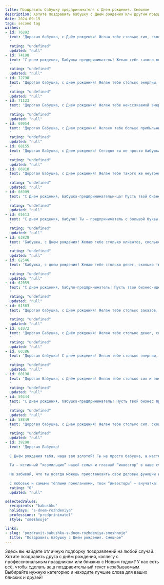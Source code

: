 ```yaml
---
title: Поздравить бабушку предпринимателя c Днем рождения. Смешное
description: Хотите поздравить бабушку c Днем рождения или другим праздником? Наш ИИ создаст незабываемое поздравление, а вы обязательно выделитесь среди других.  
date: 2024-09-19
tags: second tag
wishes:
- id: 76882
  text: "Дорогая бабушка, с Днём рождения! Желаю тебе столько сил, сколько у тебя было в молодости, когда ты бизнес начинала! Ну а если серьезно, пусть твой бизнес процветает, а ты всегда остаешься бодрой, оптимистичной и, конечно же, богатой! 😉
  "
  rating: "undefined"
  updated: "null"
- id: 74108
  text: "С днем рождения, Бабушка-предприниматель! Желаю тебе такого же оборота в жизни, как у твоих дел, – чтобы всё крутилось, вертелось и приносило только прибыль! 😘
  "
  rating: "undefined"
  updated: "null"
- id: 72790
  text: "Дорогая бабушка, с днем рождения! Желаю тебе столько энергии, сколько у тебя было в твои 20, и столько прибыли, сколько ты мечтала иметь в свои 30! Пусть твой бизнес процветает, а ты наслаждаешься заслуженным отдыхом!
  "
  rating: "undefined"
  updated: "null"
- id: 71123
  text: "Дорогая Бабушка, с Днем рождения! Желаю тебе неиссякаемой энергии, как у твоих бизнес-проектов, и чтобы твой бизнес процветал не хуже, чем твои внуки! 😉🎉
  "
  rating: "undefined"
  updated: "null"
- id: 69054
  text: "Дорогая Бабушка, с Днем рождения! Желаем тебе больше прибыльных идей, чем у тебя было заказов на юбилей! Пусть твой бизнес процветает, а прибыль растет как на дрожжах! 🎉🤑
  "
  rating: "undefined"
  updated: "null"
- id: 68155
  text: "Дорогая Бабушка, с Днем рождения! Сегодня ты не просто бабушка, а настоящий предприниматель - с каждым годом ты все больше вкладываешь в внуков, и ждешь от нас прибыли, в виде любви, заботы и, конечно же, внучачьих поцелуев! 😉 Желаем тебе процветания и новых, выгодных сделок! 🎉
  "
  rating: "undefined"
  updated: "null"
- id: 66910
  text: "Дорогая Бабушка, с Днем рождения! Желаю тебе такого же неутомимого духа, как у твоих бизнес-проектов, и такой же крепкой нервной системы, как у твоего бухгалтера! Пусть каждый день приносит тебе новые идеи и прибыль, а пенсионные выплаты станут приятным бонусом к твоим предпринимательским успехам! 🎉
  "
  rating: "undefined"
  updated: "null"
- id: 66909
  text: "С Днем рождения, Бабушка-предпринимательница! Пусть твой бизнес процветает, как твой внук/внучка в твоей замечательной \"корпорации\" любви! 🎉🎂
  "
  rating: "undefined"
  updated: "null"
- id: 65613
  text: "С днем рождения, бабуля! Ты — предприниматель с большой буквы,  твоя бизнес-хваткость просто поражает!  Желаю тебе, чтобы твой бизнес процветал, чтобы ты не знала проблем с налоговой, а твои конкуренты завидовали твоей несокрушимой энергии! 🎉🍾
  "
  rating: "undefined"
  updated: "null"
- id: 63828
  text: "Бабушка, с Днем рождения! Желаю тебе столько клиентов, сколько внуков, столько прибыли, сколько у тебя рецептов, и столько сил, чтобы все это организовать! 😉
  "
  rating: "undefined"
  updated: "null"
- id: 62546
  text: "Бабушка, с днем рождения! Желаю тебе столько денег, сколько ты заработала на своих сделках, и столько здоровья, чтобы потратить их на себя любимую! 🎉💰  Ты - настоящий предприниматель, не сдаешься ни перед какими трудностями, как настоящий бизнес-вумен 💪.  Пусть каждый день приносит радость, ну а мы, как верные компаньоны, всегда будем рядом, чтобы помочь тебе в нужный момент! 😉🥂
  "
  rating: "undefined"
  updated: "null"
- id: 62059
  text: "С днем рождения, бабуля-предприниматель! Пусть твои бизнес-идеи будут такими же гениальными, как твои торты, а конкуренты - такими же безобидными, как твои внуки! 🎉
  "
  rating: "undefined"
  updated: "null"
- id: 61563
  text: "Дорогая бабушка, с Днем рождения! Желаю тебе столько заказов, что ты закружишься, как белка в колесе!  Пусть твой бизнес процветает, а прибыль растет, как на дрожжах!  Будь здорова, бодра и полна энергии, чтобы покорять новые вершины предпринимательства! 🥳🎉
  "
  rating: "undefined"
  updated: "null"
- id: 61072
  text: "Дорогая Бабушка, с Днём рождения! Желаю тебе столько денег, сколько ты сможешь потратить, и столько сил, сколько нужно, чтобы их заработать! 😜 Пусть твой бизнес процветает, а конкуренты завидуют! 💰🎉
  "
  rating: "undefined"
  updated: "null"
- id: 60386
  text: "Дорогая бабушка! С днем рождения! Желаю тебе столько энергии, сколько у тебя было в твои 18, чтобы покорять новые бизнес-вершины! Пусть твой бизнес процветает, а конкуренты завидуют! 😉🥂
  "
  rating: "undefined"
  updated: "null"
- id: 60198
  text: "Дорогая Бабушка, с Днём рождения! Желаю тебе столько сил и энергии, чтобы ты могла продолжать строить свою предпринимательскую империю, не уставая! Пусть твои дела процветают, как в твои лучшие времена, и пусть твои конкуренты завидуют твоей деловой хватке!
  "
  rating: "undefined"
  updated: "null"
- id: 59344
  text: "С днем рождения, бабушка-предприниматель! Пусть твой бизнес процветает, как твой внук (внучка) растет! 😂  Желаю тебе не только прибыли, но и  здоровья, чтобы успевать все: и внуков баловать, и империю строить!
  "
  rating: "undefined"
  updated: "null"
- id: 58849
  text: "Дорогая бабушка, с Днем рождения! Желаю тебе столько сил, сколько у тебя было в молодости, когда ты строила свой бизнес, и столько клиентов, сколько у тебя сейчас внуков! 🎉💰🥳
  "
  rating: "undefined"
  updated: "null"
- id: 39290
  text: "Дорогая Бабушка!
  
  С Днём рождения тебя, наша зал золотой! Ты не просто бабушка, а настоящий предприниматель – в твоём бизнесе по выращиванию внучат ты достигла вершин! Каждый раз, когда мы приходим в гости, ты как настоящий финансист, мудро планируешь, что именно предложить: печенье, варенье или вкусный суп.
  
  Ты – истинный “кормильщик” нашей семьи и главный “инвестор” в наше счастье! Пусть твой бизнес по количеству радостных моментов растёт так же быстро, как ты умудряешься готовить на кухне!
  
  Не забывай, что ты всегда можешь приостановить свои деловые функции и просто побаловать себя. Желаем тебе здоровья, спокойствия и много-много поводов для улыбок!
  
  С любовью и самыми тёплыми пожеланиями, твои “инвесторы” – внучатка! 🎉😊"
  rating: "0"
  updated: "null"

selectedValues:
  recipients: "babushku"
  holidays: "s-dnem-rozhdeniya"
  professions: "predprinimatel"
  style: "smeshnoje"

links:
- slug: "pozdravit-babushku-s-dnem-rozhdeniya-smeshnoje"
  title: "Поздравить бабушку c Днем рождения. Смешное"
---
```


Здесь вы найдете отличную подборку поздравлений на любой случай. 
Хотите поздравить друга с днём рождения, коллегу с профессиональным праздником или близких с Новым годом? У нас есть всё, чтобы сделать ваш поздравительный текст незабываемым. Выбирайте нужную категорию и находите лучшие слова для ваших близких и друзей!
